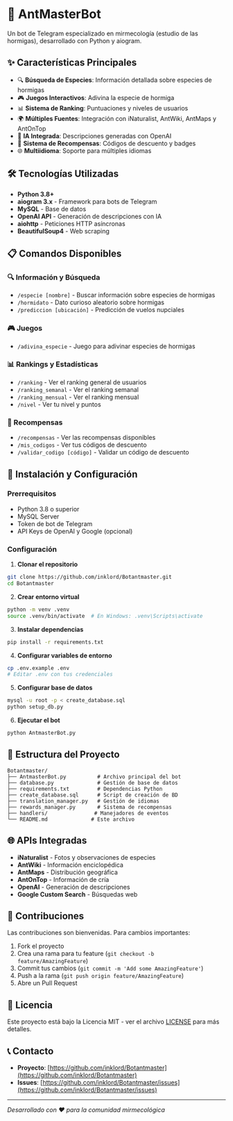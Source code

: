 # 🐜 AntMasterBot

Un bot de Telegram especializado en mirmecología (estudio de las hormigas), desarrollado con Python y aiogram.

## ✨ Características Principales

- 🔍 **Búsqueda de Especies**: Información detallada sobre especies de hormigas
- 🎮 **Juegos Interactivos**: Adivina la especie de hormiga
- 📊 **Sistema de Ranking**: Puntuaciones y niveles de usuarios
- 🌍 **Múltiples Fuentes**: Integración con iNaturalist, AntWiki, AntMaps y AntOnTop
- 🤖 **IA Integrada**: Descripciones generadas con OpenAI
- 🎁 **Sistema de Recompensas**: Códigos de descuento y badges
- 🌐 **Multiidioma**: Soporte para múltiples idiomas

## 🛠️ Tecnologías Utilizadas

- **Python 3.8+**
- **aiogram 3.x** - Framework para bots de Telegram
- **MySQL** - Base de datos
- **OpenAI API** - Generación de descripciones con IA
- **aiohttp** - Peticiones HTTP asíncronas
- **BeautifulSoup4** - Web scraping

## 📋 Comandos Disponibles

### 🔍 Información y Búsqueda
- `/especie [nombre]` - Buscar información sobre especies de hormigas
- `/hormidato` - Dato curioso aleatorio sobre hormigas
- `/prediccion [ubicación]` - Predicción de vuelos nupciales

### 🎮 Juegos
- `/adivina_especie` - Juego para adivinar especies de hormigas

### 📊 Rankings y Estadísticas
- `/ranking` - Ver el ranking general de usuarios
- `/ranking_semanal` - Ver el ranking semanal
- `/ranking_mensual` - Ver el ranking mensual
- `/nivel` - Ver tu nivel y puntos

### 🎁 Recompensas
- `/recompensas` - Ver las recompensas disponibles
- `/mis_codigos` - Ver tus códigos de descuento
- `/validar_codigo [código]` - Validar un código de descuento

## 🚀 Instalación y Configuración

### Prerrequisitos
- Python 3.8 o superior
- MySQL Server
- Token de bot de Telegram
- API Keys de OpenAI y Google (opcional)

### Configuración

1. **Clonar el repositorio**
```bash
git clone https://github.com/inklord/Botantmaster.git
cd Botantmaster
```

2. **Crear entorno virtual**
```bash
python -m venv .venv
source .venv/bin/activate  # En Windows: .venv\Scripts\activate
```

3. **Instalar dependencias**
```bash
pip install -r requirements.txt
```

4. **Configurar variables de entorno**
```bash
cp .env.example .env
# Editar .env con tus credenciales
```

5. **Configurar base de datos**
```bash
mysql -u root -p < create_database.sql
python setup_db.py
```

6. **Ejecutar el bot**
```bash
python AntmasterBot.py
```

## 📁 Estructura del Proyecto

```
Botantmaster/
├── AntmasterBot.py          # Archivo principal del bot
├── database.py              # Gestión de base de datos
├── requirements.txt         # Dependencias Python
├── create_database.sql      # Script de creación de BD
├── translation_manager.py   # Gestión de idiomas
├── rewards_manager.py       # Sistema de recompensas
├── handlers/               # Manejadores de eventos
└── README.md              # Este archivo
```

## 🌐 APIs Integradas

- **iNaturalist** - Fotos y observaciones de especies
- **AntWiki** - Información enciclopédica
- **AntMaps** - Distribución geográfica
- **AntOnTop** - Información de cría
- **OpenAI** - Generación de descripciones
- **Google Custom Search** - Búsquedas web

## 🤝 Contribuciones

Las contribuciones son bienvenidas. Para cambios importantes:

1. Fork el proyecto
2. Crea una rama para tu feature (`git checkout -b feature/AmazingFeature`)
3. Commit tus cambios (`git commit -m 'Add some AmazingFeature'`)
4. Push a la rama (`git push origin feature/AmazingFeature`)
5. Abre un Pull Request

## 📄 Licencia

Este proyecto está bajo la Licencia MIT - ver el archivo [LICENSE](LICENSE) para más detalles.

## 📞 Contacto

- **Proyecto**: [https://github.com/inklord/Botantmaster](https://github.com/inklord/Botantmaster)
- **Issues**: [https://github.com/inklord/Botantmaster/issues](https://github.com/inklord/Botantmaster/issues)

---

*Desarrollado con ❤️ para la comunidad mirmecológica* 